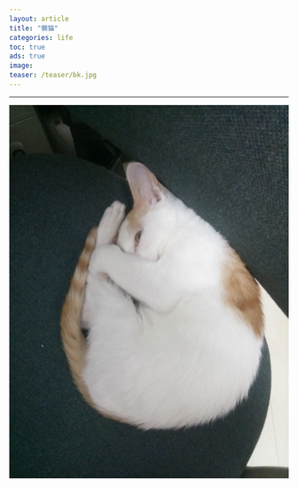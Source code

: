 ```yaml
---
layout: article
title: "懒猫"
categories: life
toc: true
ads: true
image:
teaser: /teaser/bk.jpg
---
```


---



![df](https://github.com/storage201602/storage201602/blob/master/myhome2016/_posts/life/2017-03-03-20170303203847life.md/IMG_20170224_213446.jpg?raw=true)

